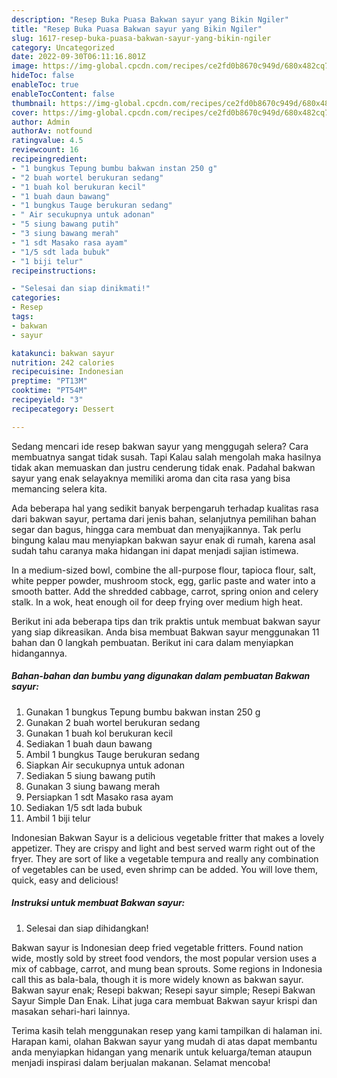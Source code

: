 ```yaml
---
description: "Resep Buka Puasa Bakwan sayur yang Bikin Ngiler"
title: "Resep Buka Puasa Bakwan sayur yang Bikin Ngiler"
slug: 1617-resep-buka-puasa-bakwan-sayur-yang-bikin-ngiler
category: Uncategorized
date: 2022-09-30T06:11:16.801Z
image: https://img-global.cpcdn.com/recipes/ce2fd0b8670c949d/680x482cq70/bakwan-sayur-foto-resep-utama.jpg
hideToc: false
enableToc: true
enableTocContent: false
thumbnail: https://img-global.cpcdn.com/recipes/ce2fd0b8670c949d/680x482cq70/bakwan-sayur-foto-resep-utama.jpg
cover: https://img-global.cpcdn.com/recipes/ce2fd0b8670c949d/680x482cq70/bakwan-sayur-foto-resep-utama.jpg
author: Admin
authorAv: notfound
ratingvalue: 4.5
reviewcount: 16
recipeingredient:
- "1 bungkus Tepung bumbu bakwan instan 250 g"
- "2 buah wortel berukuran sedang"
- "1 buah kol berukuran kecil"
- "1 buah daun bawang"
- "1 bungkus Tauge berukuran sedang"
- " Air secukupnya untuk adonan"
- "5 siung bawang putih"
- "3 siung bawang merah"
- "1 sdt Masako rasa ayam"
- "1/5 sdt lada bubuk"
- "1 biji telur"
recipeinstructions:

- "Selesai dan siap dinikmati!"
categories:
- Resep
tags:
- bakwan
- sayur

katakunci: bakwan sayur 
nutrition: 242 calories
recipecuisine: Indonesian
preptime: "PT13M"
cooktime: "PT54M"
recipeyield: "3"
recipecategory: Dessert

---
```



Sedang mencari ide resep bakwan sayur yang menggugah selera? Cara membuatnya sangat tidak susah. Tapi Kalau salah mengolah maka hasilnya tidak akan memuaskan dan justru cenderung tidak enak. Padahal bakwan sayur yang enak selayaknya memiliki aroma dan cita rasa yang bisa memancing selera kita.


Ada beberapa hal yang sedikit banyak berpengaruh terhadap kualitas rasa dari bakwan sayur, pertama dari jenis bahan, selanjutnya pemilihan bahan segar dan bagus, hingga cara membuat dan menyajikannya. Tak perlu bingung kalau mau menyiapkan bakwan sayur enak di rumah, karena asal sudah tahu caranya maka hidangan ini dapat menjadi sajian istimewa.

In a medium-sized bowl, combine the all-purpose flour, tapioca flour, salt, white pepper powder, mushroom stock, egg, garlic paste and water into a smooth batter. Add the shredded cabbage, carrot, spring onion and celery stalk. In a wok, heat enough oil for deep frying over medium high heat.


Berikut ini ada beberapa tips dan trik praktis untuk membuat bakwan sayur yang siap dikreasikan. Anda bisa membuat Bakwan sayur menggunakan 11 bahan dan 0 langkah pembuatan. Berikut ini cara dalam menyiapkan hidangannya.

<!--inarticleads1-->

##### Bahan-bahan dan bumbu yang digunakan dalam pembuatan Bakwan sayur:

1. Gunakan 1 bungkus Tepung bumbu bakwan instan 250 g
1. Gunakan 2 buah wortel berukuran sedang
1. Gunakan 1 buah kol berukuran kecil
1. Sediakan 1 buah daun bawang
1. Ambil 1 bungkus Tauge berukuran sedang
1. Siapkan  Air secukupnya untuk adonan
1. Sediakan 5 siung bawang putih
1. Gunakan 3 siung bawang merah
1. Persiapkan 1 sdt Masako rasa ayam
1. Sediakan 1/5 sdt lada bubuk
1. Ambil 1 biji telur


Indonesian Bakwan Sayur is a delicious vegetable fritter that makes a lovely appetizer. They are crispy and light and best served warm right out of the fryer. They are sort of like a vegetable tempura and really any combination of vegetables can be used, even shrimp can be added. You will love them, quick, easy and delicious! 

<!--inarticleads2-->

##### Instruksi untuk membuat Bakwan sayur:


1. Selesai dan siap dihidangkan!

Bakwan sayur is Indonesian deep fried vegetable fritters. Found nation wide, mostly sold by street food vendors, the most popular version uses a mix of cabbage, carrot, and mung bean sprouts. Some regions in Indonesia call this as bala-bala, though it is more widely known as bakwan sayur. Bakwan sayur enak; Resepi bakwan; Resepi sayur simple; Resepi Bakwan Sayur Simple Dan Enak. Lihat juga cara membuat Bakwan sayur krispi dan masakan sehari-hari lainnya. 

Terima kasih telah menggunakan resep yang kami tampilkan di halaman ini. Harapan kami, olahan Bakwan sayur yang mudah di atas dapat membantu anda menyiapkan hidangan yang menarik untuk keluarga/teman ataupun menjadi inspirasi dalam berjualan makanan. Selamat mencoba!
